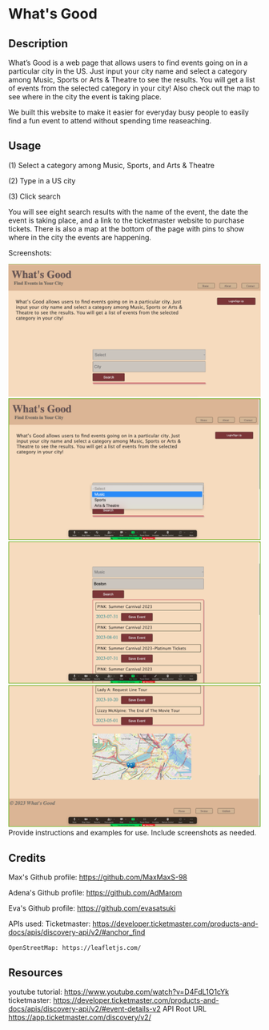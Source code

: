 # What's Good

## Description

What’s Good is a web page that allows users to find events going on in a particular city in the US.  Just input your city name and select a category among Music, Sports or Arts & Theatre to see the results.  You will get a list of events from the selected category in your city!  Also check out the map to see where in the city the event is taking place.

We built this website to make it easier for everyday busy people to easily find a fun event to attend without spending time reaseaching. 


## Usage

(1) Select a category among Music, Sports, and Arts & Theatre

(2) Type in a US city

(3) Click search

You will see eight search results with the name of the event, the date the event is taking place, and a link to the ticketmaster website to purchase tickets.  There is also a map at the bottom of the page with pins to show where in the city the events are happening.

Screenshots:

![alt text](assets/images/Screen%20Shot%202022-12-13%20at%209.43.37%20PM.png)
![alt text](assets/images/Screen%20Shot%202022-12-13%20at%209.43.44%20PM%20(2).png)
![alt text](assets/images/Screen%20Shot%202022-12-13%20at%209.43.58%20PM%20(2).png)
![alt text](assets/images/Screen%20Shot%202022-12-13%20at%209.44.05%20PM%20(2).png)
Provide instructions and examples for use. Include screenshots as needed.


## Credits

Max's Github profile: https://github.com/MaxMaxS-98

Adena's Github profile: https://github.com/AdMarom

Eva's Github profile: https://github.com/evasatsuki


APIs used:
    Ticketmaster: https://developer.ticketmaster.com/products-and-docs/apis/discovery-api/v2/#anchor_find

    OpenStreetMap: https://leafletjs.com/
    

## Resources 

youtube tutorial: https://www.youtube.com/watch?v=D4FdL1O1cYk
ticketmaster: https://developer.ticketmaster.com/products-and-docs/apis/discovery-api/v2/#event-details-v2
API Root URL https://app.ticketmaster.com/discovery/v2/
